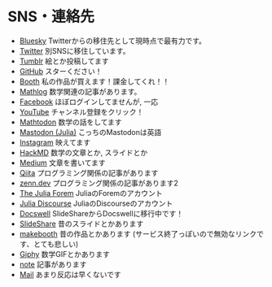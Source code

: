 # SNS・連絡先

* [Bluesky](https://bsky.app/profile/hyrodium.bsky.social) Twitterからの移住先として現時点で最有力です。
* [Twitter](https://twitter.com/Hyrodium) 別SNSに移住しています。
* [Tumblr](https://hyrodium.tumblr.com) 絵とか投稿してます
* [GitHub](https://github.com/hyrodium) スターください！
* [Booth](https://hyrodium.booth.pm/) 私の作品が買えます！課金してくれ！！
* [Mathlog](https://mathlog.info/users/1509/articles) 数学関連の記事があります。
* [Facebook](https://www.facebook.com/hyrodium) ほぼログインしてませんが, 一応
* [YouTube](https://www.youtube.com/user/Hyrodium) チャンネル登録をクリック！
* [Mathtodon](https://mathtod.online/@hyrodium) 数学の話をしてます
* [Mastodon (Julia)](https://julialang.social/@hyrodium) こっちのMastodonは英語
* [Instagram](https://www.instagram.com/hyrodium/) 映えてます
* [HackMD](https://hackmd.io/@hyrodium/) 数学の文章とか, スライドとか
* [Medium](https://medium.com/@Hyrodium) 文章を書いてます
* [Qiita](https://qiita.com/Hyrodium) プログラミング関係の記事があります
* [zenn.dev](https://zenn.dev/hyrodium) プログラミング関係の記事があります2
* [The Julia Forem](https://forem.julialang.org/hyrodium) JuliaのForemのアカウント
* [Julia Discourse](https://discourse.julialang.org/u/hyrodium) JuliaのDiscourseのアカウント
* [Docswell](https://www.docswell.com/user/hyrodium) SlideShareからDocswellに移行中です！
* [SlideShare](https://www.slideshare.net/yutohorikawa) 昔のスライドとかあります
* [makebooth](http://makebooth.com/booth/hyrodium) 昔の作品とかあります (サービス終了っぽいので無効なリンクです、とても悲しい)
* [Giphy](https://giphy.com/channel/hyrodium) 数学GIFとかあります
* [note](https://note.com/hyrodium) 記事があります
* [Mail](mailto:hyrodium@gmail.com) あまり反応は早くないです
